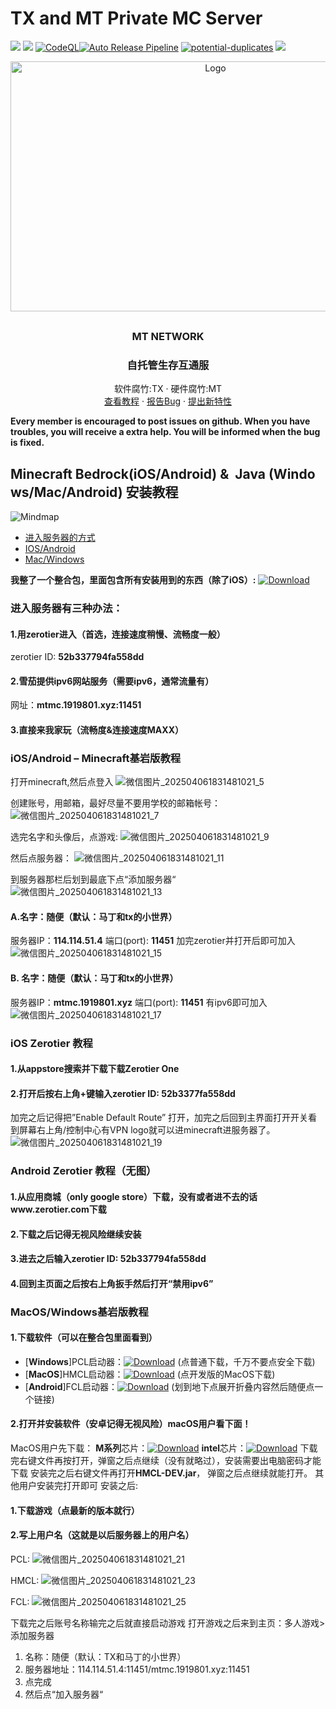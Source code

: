 # TX and MT Private MC Server 
![](https://img.shields.io/badge/Minecraft-1.20.4-blue?style=flat) ![](https://img.shields.io/github/issues/txyyddss/txmcsv)
[![CodeQL](https://github.com/txyyddss/txmcsv/actions/workflows/github-code-scanning/codeql/badge.svg)](https://github.com/txyyddss/txmcsv/actions/workflows/github-code-scanning/codeql)[![Auto Release Pipeline](https://github.com/txyyddss/txmcsv/actions/workflows/release.yml/badge.svg)](https://github.com/txyyddss/txmcsv/actions/workflows/release.yml) [![potential-duplicates](https://github.com/txyyddss/txmcsv/actions/workflows/checkissue.yml/badge.svg)](https://github.com/txyyddss/txmcsv/actions/workflows/checkissue.yml) ![](https://img.shields.io/github/v/release/txyyddss/txmcsv)
<br />

<p align="center">
  <a href="https://github.com/txyyddss/txmcsv">
    <img src="https://github.com/user-attachments/assets/9f96a1e4-6709-423d-b13c-f66adf37d385" alt="Logo" width="640" height="400">
  </a>
  <p style="color: #FF0000;font-size: 30px;"><h3 align="center">MT NETWORK</h3></p>
  <h3 align="center">自托管生存互通服</h3>
  <p align="center">
    软件腐竹:TX · 硬件腐竹:MT
    <br />
    <a href="https://github.com/txyyddss/txmcsv?tab=readme-ov-file#minecraftbedrockiosandroidjavawindowsmacandroid%E5%AE%89%E8%A3%85%E6%95%99%E7%A8%8B">查看教程</a>
    ·
    <a href="https://github.com/txyyddss/txmcsv/issues">报告Bug</a>
    ·
    <a href="https://github.com/txyyddss/txmcsv/issues">提出新特性</a>
  </p>

</p>

**Every member is encouraged to post issues on github. When you have troubles, you will receive a extra help. You will be informed when the bug is fixed.**

## Minecraft Bedrock(iOS/Android) &  Java (Windows/Mac/Android) 安装教程
![Mindmap](https://github.com/user-attachments/assets/9a59c192-acad-424e-b7cf-038fb5397437)

- [进入服务器的方式](#进入服务器有三种办法)
- [IOS/Android](#iosandroidminecraft基岩版教程)
- [Mac/Windows](#macoswindows基岩版教程)

**我整了一个整合包，里面包含所有安装用到的东西（除了iOS）:**
[![Download](https://img.shields.io/badge/Download_-red?style=plastic "Download")](https://3q20k3-my.sharepoint.com/personal/tx_1919801_xyz/_layouts/52/download.aspx?share=EbbCfCjRm9xAq6OLtV33VsoBPiMC21SyY1QcW-2PIl1QmQ)

### 进入服务器有三种办法：
#### 1.用zerotier进入（首选，连接速度稍慢、流畅度一般）
zerotier ID: **52b337794fa558dd**
#### 2.雪茄提供ipv6网站服务（需要ipv6，通常流量有）
网址：**mtmc.1919801.xyz:11451**
#### 3.直接来我家玩（流畅度&连接速度MAXX）

### iOS/Android – Minecraft基岩版教程
打开minecraft,然后点登入
![微信图片_202504061831481021_5](https://github.com/user-attachments/assets/350c1fa4-79ce-498c-b97d-0175a1d17219)


创建账号，用邮箱，最好尽量不要用学校的邮箱帐号： 
![微信图片_202504061831481021_7](https://github.com/user-attachments/assets/150c2598-bbf4-4b94-b9da-4e8bcdf2e3a4)


选完名字和头像后，点游戏:
![微信图片_202504061831481021_9](https://github.com/user-attachments/assets/300f1b3e-086b-4f3b-9402-f36713d276c3)

然后点服务器：
![微信图片_202504061831481021_11](https://github.com/user-attachments/assets/9bf98dc6-7f9b-4242-a4b8-1bc9e2fee1dc)

到服务器那栏后划到最底下点“添加服务器“
![微信图片_202504061831481021_13](https://github.com/user-attachments/assets/066ebd6e-6d33-4f71-879e-ccdf5a9ba203)

#### A.名字：随便（默认：马丁和tx的小世界）
服务器IP：**114.114.51.4**
端口(port): **11451**
加完zerotier并打开后即可加入
![微信图片_202504061831481021_15](https://github.com/user-attachments/assets/a46fb0a5-ce54-4a94-9da0-35433d2c45c4)

#### B. 名字：随便（默认：马丁和tx的小世界）
服务器IP：**mtmc.1919801.xyz**
端口(port): **11451**
有ipv6即可加入
![微信图片_202504061831481021_17](https://github.com/user-attachments/assets/7d698db5-acfd-4fa8-86b8-3533cf2b0971)


### iOS Zerotier 教程
#### 1.从appstore搜索并下载下载Zerotier One
#### 2.打开后按右上角+键输入zerotier ID: 52b3377fa558dd
加完之后记得把”Enable Default Route” 打开，加完之后回到主界面打开开关看到屏幕右上角/控制中心有VPN logo就可以进minecraft进服务器了。
![微信图片_202504061831481021_19](https://github.com/user-attachments/assets/4de3292f-9b37-406e-9f8b-d0cc4edf9dc7)


### Android Zerotier 教程（无图）
#### 1.从应用商城（only google store）下载，没有或者进不去的话www.zerotier.com下载
#### 2.下载之后记得无视风险继续安装
#### 3.进去之后输入zerotier ID: 52b337794fa558dd
#### 4.回到主页面之后按右上角扳手然后打开“禁用ipv6”

### MacOS/Windows基岩版教程
#### 1.下载软件（可以在整合包里面看到）
- [**Windows**]PCL启动器：[![Download](https://img.shields.io/badge/Download_-red?style=plastic "Download")](https://soft.3dmgame.com/down/323048.html) (点普通下载，千万不要点安全下载)
- [**MacOS**]HMCL启动器：[![Download](https://img.shields.io/badge/Download_-red?style=plastic "Download")](https://hmcl.huangyuhui.net/download/) (点开发版的MacOS下载)
- [**Android**]FCL启动器：[![Download](https://img.shields.io/badge/Download_-red?style=plastic "Download")](https://klpbbs.com/thread-147627-1-1.html) (划到地下点展开折叠内容然后随便点一个链接)
#### 2.打开并安装软件（安卓记得无视风险）macOS用户看下面！
MacOS用户先下载：
**M系列**芯片：[![Download](https://img.shields.io/badge/Download_-red?style=plastic "Download")](https://download.oracle.com/java/17/archive/jdk-17.0.12_macos-aarch64_bin.dmg)
**intel**芯片：[![Download](https://img.shields.io/badge/Download_-red?style=plastic "Download")](https://download.oracle.com/java/17/archive/jdk-17.0.12_macos-x64_bin.dmg)
下载完右键文件再按打开，弹窗之后点继续（没有就略过），安装需要出电脑密码才能下载
安装完之后右键文件再打开**HMCL-DEV.jar**， 弹窗之后点继续就能打开。
其他用户安装完打开即可
安装之后:
#### 1.下载游戏（点最新的版本就行）
#### 2.写上用户名（这就是以后服务器上的用户名）
PCL:
 ![微信图片_202504061831481021_21](https://github.com/user-attachments/assets/c6d1e19c-5c8d-4378-8974-75090991ec27)

HMCL:
![微信图片_202504061831481021_23](https://github.com/user-attachments/assets/3e1a48e6-b8b7-4a8a-b8c9-24b6ee9218f4)

FCL:
![微信图片_202504061831481021_25](https://github.com/user-attachments/assets/36f69aea-6d16-4bbb-be7b-e29616135cc3)


下载完之后账号名称输完之后就直接启动游戏
打开游戏之后来到主页：多人游戏>添加服务器
1. 名称：随便（默认：TX和马丁的小世界）
2. 服务器地址：114.114.51.4:11451/mtmc.1919801.xyz:11451
3. 点完成
4. 然后点“加入服务器“

